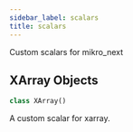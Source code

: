 ```yaml
---
sidebar_label: scalars
title: scalars
---
```


Custom scalars for mikro_next

## XArray Objects

```python
class XArray()
```

A custom scalar for xarray.
